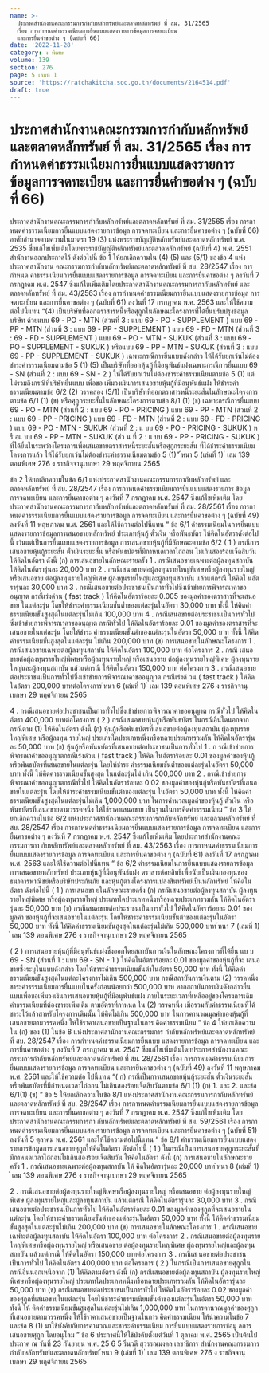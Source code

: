 ```yaml
---
name: >-
  ประกาศสำนักงานคณะกรรมการกำกับหลักทรัพย์และตลาดหลักทรัพย์ ที่ สม. 31/2565
  เรื่อง การกำหนดค่าธรรมเนียมการยื่นแบบแสดงรายการข้อมูลการจดทะเบียน
  และการยื่นคำขอต่าง ๆ (ฉบับที่ 66)
date: '2022-11-28'
category: ง พิเศษ
volume: 139
section: 276
page: 5 เล่มที่ 1
source: 'https://ratchakitcha.soc.go.th/documents/2164514.pdf'
draft: true
---
```


# ประกาศสำนักงานคณะกรรมการกำกับหลักทรัพย์และตลาดหลักทรัพย์ ที่ สม. 31/2565 เรื่อง การกำหนดค่าธรรมเนียมการยื่นแบบแสดงรายการข้อมูลการจดทะเบียน และการยื่นคำขอต่าง ๆ (ฉบับที่ 66)

ประกาศสำนักงานคณะกรรมการกำกับหลักทรัพย์และตลาดหลักทรัพย์ ที่ สม. 31/2565 เรื่อง การกาหนดค่าธรรมเนียมการยื่นแบบแสดงรายการข้อมูล การจดทะเบียน และการยื่นคาขอต่าง ๆ (ฉบับที่ 66) อาศัยอำนาจตามความในมาตรา 19 (3) แห่งพระราชบัญญัติหลักทรัพย์และตลาดหลักทรัพย์ พ.ศ. 2535 ซึ่งแก้ไขเพิ่มเติมโดยพระราชบัญญัติหลักทรัพย์และตลาดหลักทรัพย์ (ฉบับที่ 4) พ.ศ. 2551 สำนักงานออกประกาศไว้ ดังต่อไปนี้ ข้อ 1 ให้ยกเลิกความใน (4) (5) และ (5/1) ของข้อ 4 แห่งประกาศสานักงาน คณะกรรมการกำกับหลักทรัพย์และตลาดหลักทรัพย์ ที่ สบ. 28/2547 เรื่อง การกำหนด ค่าธรรมเนียมการยื่นแบบแสดงรายการข้อมูล การจดทะเบียน และการยื่นคาขอต่าง ๆ ลงวันที่ 7 กรกฎาคม พ.ศ. 2547 ซึ่งแก้ไขเพิ่มเติมโดยประกาศสานักงานคณะกรรมการกากับหลักทรัพย์ และตลาดหลักทรัพย์ ที่ สม. 43/2563 เรื่อง การกำหนดค่าธรรมเนียมการยื่นแบบแสดงรายการข้อมูล การจดทะเบียน และการยื่นคาขอต่าง ๆ (ฉบับที่ 61) ลงวันที่ 17 กรกฎาคม พ.ศ. 2563 และให้ใช้ความ ต่อไปนี้แทน “(4) เป็นบริษัทที่ออกตราสารหนี้หรือศุกูกในลักษณะโครงการที่ได้ยื่นปรับปรุงข้อมูลบริษัท ด้วยแบบ 69 - PO - MTN (ส่วนที่ 3 : แบบ 69 - PO - SUPPLEMENT ) แบบ 69 - PP - MTN (ส่วนที่ 3 : แบบ 69 - PP - SUPPLEMENT ) แบบ 69 - FD - MTN (ส่วนที่ 3 : 69 - FD - SUPPLEMENT ) แบบ 69 - PO - MTN - SUKUK (ส่วนที่ 3 : แบบ 69 - PO - SUPPLEMENT - SUKUK ) หรือแบบ 69 - PP - MTN - SUKUK (ส่วนที่ 3 : แบบ 69 - PP - SUPPLEMENT - SUKUK ) เฉพาะกรณีการยื่นแบบดังกล่าว ให้ได้รับยกเว้นไม่ต้องชำระค่าธรรมเนียมตามข้อ 5 (1) (5) เป็นบริษัทที่ออกหุ้นกู้ที่มีอนุพันธ์แฝงเฉพาะกรณีการยื่นแบบ 69 - SN (ส่วนที่ 2 : แบบ 69 - SN - 2 ) ให้ได้รับยกเว้นไม่ต้องชำระค่าธรรมเนียมตามข้อ 5 (1) แต่ไม่รวมถึงกรณีที่บริษัทยื่นแบบ เพื่อขอ เพิ่มวงเงินการเสนอขายหุ้นกู้ที่มีอนุพันธ์แฝง ให้ชำระค่าธรรมเนียมตามข้อ 6/2 (2) วรรคสอง (5/1) เป็นบริษัทที่ออกตราสารหนี้ระยะสั้นในลักษณะโครงการตามข้อ 6/1 (1) (ข) หรือศุกูกระยะสั้นในลักษณะโครงการตามข้อ 8/1 (1) (ข) เฉพาะกรณีการยื่นแบบ 69 - PO - MTN (ส่วนที่ 2 : แบบ 69 - PO - PRICING ) แบบ 69 - PP - MTN (ส่วนที่ 2 : แบบ 69 - PP - PRICING ) แบบ 69 - FD - MTN (ส่วนที่ 2 : แบบ 69 - FD - PRICING ) แบบ 69 - PO - MTN - SUKUK (ส่วนที่ 2 : แ บบ 69 - PO - PRICING - SUKUK ) ห รื อแ บบ 69 - PP - MTN - SUKUK (ส่ว น ที่ 2 : แ บบ 69 - PP - PRICING - SUKUK ) ที่ได้ยื่นในระหว่างโครงการเพื่อเสนอขายตราสารหนี้ระยะสั้นหรือศุกูกระยะสั้น ที่ได้ชำระค่าธรรมเนียมโครงการแล้ว ให้ได้รับยกเว้นไม่ต้องชำระค่าธรรมเนียมตามข้อ 5 (1)” ้หนา 5 (เล่มที่ 1) ่ เลม 139 ตอนพิเศษ 276 ง ราชกิจจานุเบกษา 29 พฤศจิกายน 2565

ข้อ 2 ให้ยกเลิกความในข้อ 6/1 แห่งประกาศสานักงานคณะกรรมการกากับหลักทรัพย์ และตลาดหลักทรัพย์ ที่ สบ. 28/2547 เรื่อง การกาหนดค่าธรรมเนียมการยื่นแบบแสดงรายการ ข้อมูล การจดทะเบียน และการยื่นคาขอต่าง ๆ ลงวันที่ 7 กรกฎาคม พ.ศ. 2547 ซึ่งแก้ไขเพิ่มเติม โดยประกาศสำนักงานคณะกรรมการกากับหลักทรัพย์และตลาดหลักทรัพย์ ที่ สม. 28/2561 เรื่อง การกาหนดค่าธรรมเนียมการยื่นแบบแสดงรายการข้อมูล การจดทะเบียน และการยื่นคาขอต่าง ๆ (ฉบับที่ 49) ลงวันที่ 11 พฤษภาคม พ.ศ. 2561 และให้ใช้ความต่อไปนี้แทน “ ข้อ 6/1 ค่าธรรมเนียมในการยื่นแบบแสดงรายการข้อมูลการเสนอขายหลักทรัพย์ ประเภทหุ้นกู้ ตั๋วเงิน หรือพันธบัตร ให้คิดในอัตราดังต่อไปนี้ เว้นแต่เป็นการยื่นแบบแสดงรายการข้อมูล การเสนอขายหุ้นกู้ที่มีลักษณะตามข้อ 6/2 ( 1 ) กรณีการเสนอขายหุ้นกู้ระยะสั้น ตั๋วเงินระยะสั้น หรือพันธบัตรที่มีกาหนดเวลาไถ่ถอน ไม่เกินสองร้อยเจ็ดสิบวัน ให้คิดในอัตรา ดังนี้ (ก) การเสนอขายในลักษณะรายครั้ง 1 . กรณีเสนอขายเฉพาะต่อผู้ลงทุนสถาบัน ให้คิดในอัตรารุ่นละ 20,000 บาท 2 . กรณีเสนอขายต่อผู้ลงทุนรายใหญ่พิเศษหรือผู้ลงทุนรายใหญ่ หรือเสนอขาย ต่อผู้ลงทุนรายใหญ่พิเศษ ผู้ลงทุนรายใหญ่และผู้ลงทุนสถาบัน แล้วแต่กรณี ให้คิดใ นอัตรารุ่นละ 30,000 บาท 3 . กรณีเสนอขายต่อประชาชนเป็นการทั่วไปซึ่งเข้าข่ายการพิจารณาคาขออนุญาต กรณีเร่งด่วน ( fast track ) ให้คิดในอัตราร้อยละ 0.005 ของมูลค่าของตราสารที่จะเสนอขาย ในแต่ละรุ่น โดยให้ชำระค่าธรรมเนียมขั้นต่ำของแต่ละรุ่นในอัตรา 30,000 บาท ทั้งนี้ ให้คิดค่าธรรมเนียมขั้นสูงสุดในแต่ละรุ่นไม่เกิน 100,000 บาท 4 . กรณีเสนอขายต่อประชาชนเป็นการทั่วไปซึ่งเข้าข่ายการพิจารณาคาขออนุญาต กรณีทั่วไป ให้คิดในอัตราร้อยละ 0.01 ของมูลค่าของตราสารที่จะเสนอขายในแต่ละรุ่น โดยให้ชำระ ค่าธรรมเนียมขั้นต่าของแต่ละรุ่นในอัตรา 50,000 บาท ทั้งนี้ ให้คิดค่าธรรมเนียมขั้นสูงสุดในแต่ละรุ่น ไม่เกิน 200,000 บาท (ข) การเสนอขายในลักษณะโครงการ 1 . กรณีเสนอขายเฉพาะต่อผู้ลงทุนสถาบัน ให้คิดในอัตรา 100,000 บาท ต่อโครงการ 2 . กรณี เสนอขายต่อผู้ลงทุนรายใหญ่พิเศษหรือผู้ลงทุนรายใหญ่ หรือเสนอขาย ต่อผู้ลงทุนรายใหญ่พิเศษ ผู้ลงทุนรายใหญ่และผู้ลงทุนสถาบัน แล้วแต่กรณี ให้คิดในอัตรา 150,000 บาท ต่อโครงการ 3 . กรณีเสนอขายต่อประชาชนเป็นการทั่วไปซึ่งเข้าข่ายการพิจารณาคาขออนุญาต กรณีเร่งด่ วน ( fast track ) ให้คิดในอัตรา 200,000 บาทต่อโครงการ ้หนา 6 (เล่มที่ 1) ่ เลม 139 ตอนพิเศษ 276 ง ราชกิจจานุเบกษา 29 พฤศจิกายน 2565

4 . กรณีเสนอขายต่อประชาชนเป็นการทั่วไปซึ่งเข้าข่ายการพิจารณาคาขออนุญาต กรณีทั่วไป ให้คิดในอัตรา 400,000 บาทต่อโครงการ ( 2 ) กรณีเสนอขายหุ้นกู้หรือพันธบัตร ในกรณีอื่นใดนอกจากกรณีตาม (1) ให้คิดในอัตรา ดังนี้ (ก) หุ้นกู้หรือพันธบัตรที่เสนอขายต่อผู้ลงทุนสถาบัน ผู้ลงทุนรายใหญ่พิเศษ หรือผู้ลงทุน รายใหญ่ ประเภทใดประเภทหนึ่งหรือหลายประเภทรวมกัน ให้คิดในอัตรารุ่นละ 50,000 บาท (ข) หุ้นกู้หรือพันธบัตรที่เสนอขายต่อประชาชนเป็นการทั่วไป 1 . ก รณีเข้าข่ายการพิจารณาคำขออนุญาตกรณีเร่งด่วน ( fast track ) ให้คิด ในอัตราร้อยละ 0.01 ของมูลค่าของหุ้นกู้หรือพันธบัตรที่เสนอขายในแต่ละรุ่น โดยให้ชำระ ค่าธรรมเนียมขั้นต่ำของแต่ละรุ่นในอัตรา 50,000 บาท ทั้งนี้ ให้คิดค่าธรรมเนียมขั้นสูงสุด ในแต่ละรุ่นไม่ เกิน 500,000 บาท 2 . กรณีเข้าข่ายการพิจารณาคำขออนุญาตกรณีทั่วไป ให้คิดในอัตราร้อยละ 0.02 ของมูลค่าของหุ้นกู้หรือพันธบัตรที่เสนอขายในแต่ละรุ่น โดยให้ชาระค่าธรรมเนียมขั้นต่าของแต่ละรุ่น ในอัตรา 50,000 บาท ทั้งนี้ ให้คิดค่าธรรมเนียมขั้นสูงสุดในแต่ละรุ่นไม่เกิน 1,000,000 บาท ในการคำนวณมูลค่าของหุ้นกู้ ตั๋วเงิน หรือพันธบัตรที่เสนอขายตามวรรคหนึ่ง ให้ใช้ราคาเสนอขาย เป็นฐานในการคิดค่าธรรมเนียม ” ข้อ 3 ให้ยกเลิกความในข้อ 6/2 แห่งประกาศสานักงานคณะกรรมการกากับหลักทรัพย์ และตลาดหลักทรัพย์ ที่ สบ. 28/2547 เรื่อง การกาหนดค่าธรรมเนียมการยื่นแบบแสดงรายการข้อมูล การจดทะเบียน และการยื่นคาขอต่าง ๆ ลงวันที่ 7 กรกฎาคม พ.ศ. 2547 ซึ่งแก้ไขเพิ่มเติม โดยประกาศสำนักงานคณะกรรมการกา กับหลักทรัพย์และตลาดหลักทรัพย์ ที่ สม. 43/2563 เรื่อง การกาหนดค่าธรรมเนียมการยื่นแบบแสดงรายการข้อมูล การจดทะเบียน และการยื่นคาขอต่าง ๆ (ฉบับที่ 61) ลงวันที่ 17 กรกฎาคม พ.ศ. 2563 และให้ใช้ความต่อไปนี้แทน “ ข้อ 6/2 ค่าธรรมเนียมในการยื่นแบบแสดงรายการข้อมูลการเสนอขายหลักทรัพย์ ประเภทหุ้นกู้ที่มีอนุพันธ์แฝง ตราสารด้อยสิทธิเพื่อนับเป็นเงินกองทุนของธนาคารพาณิชย์หรือบริษัทประกันภัย และหุ้นกู้ตามโครงการแปลงสินทรัพย์เป็นหลักทรัพย์ ให้คิดในอัตรา ดังต่อไปนี้ ( 1 ) การเสนอขา ยในลักษณะรายครั้ง (ก) กรณีเสนอขายต่อผู้ลงทุนสถาบัน ผู้ลงทุนรายใหญ่พิเศษ หรือผู้ลงทุนรายใหญ่ ประเภทใดประเภทหนึ่งหรือหลายประเภทรวมกัน ให้คิดในอัตรารุ่นละ 50,000 บาท (ข) กรณีเสนอขายต่อประชาชนเป็นการทั่วไป ให้คิดในอัตราร้อยละ 0.01 ของมูลค่า ของหุ้นกู้ที่จะเสนอขายในแต่ละรุ่น โดยให้ชาระค่าธรรมเนียมขั้นต่าของแต่ละรุ่นในอัตรา 50,000 บาท ทั้งนี้ ให้คิดค่าธรรมเนียมขั้นสูงสุดในแต่ละรุ่นไม่เกิน 500,000 บาท ้หนา 7 (เล่มที่ 1) ่ เลม 139 ตอนพิเศษ 276 ง ราชกิจจานุเบกษา 29 พฤศจิกายน 2565

( 2 ) การเสนอขายหุ้นกู้ที่มีอนุพันธ์แฝงซึ่งออกโดยสถาบันการเงินในลักษณะโครงการที่ได้ยื่น แบ บ 69 - SN (ส่วนที่ 1 : แบบ 69 - SN - 1 ) ให้คิดในอัตราร้อยละ 0.01 ของมูลค่าของหุ้นกู้ที่จะ เสนอขายซึ่งระบุในแบบดังกล่าว โดยให้ชาระค่าธรรมเนียมขั้นต่าในอัตรา 50,000 บาท ทั้งนี้ ให้คิดค่าธรรมเนียมขั้นสูงสุดในแต่ละโครงการไม่เกิน 500,000 บาท กรณีสถาบันการเงินตาม (2) วรรคหนึ่ง ชาระค่าธรรมเนียมการยื่นแบบในครั้งก่อนน้อยกว่า 500,000 บาท หากสถาบันการเงินดังกล่าวยื่นแบบเพื่อขอเพิ่มวงเงินการเสนอขายหุ้นกู้ที่มีอนุพันธ์แฝง ภายในระยะเวลาที่เหลืออยู่ของโครงการเดิม ค่าธรรมเนียมที่ต้องชาระเพิ่มเติม ตามอัตราที่กาหนด ใน (2) วรรคหนึ่ง เมื่อรวมกับค่าธรรมเนียมที่ได้ชาระไว้แล้วสาหรับโครงการเดิมนั้น ให้คิดไม่เกิน 500,000 บาท ในการคานวณมูลค่าของหุ้นกู้ที่เสนอขายตามวรรคหนึ่ง ให้ใช้ราคาเสนอขายเป็นฐานในการ คิดค่าธรรมเนียม ” ข้อ 4 ให้ยกเลิกความใน (ก) ของ (1) ในข้อ 8 แห่งประกาศสานักงานคณะกรรมการ กำกับหลักทรัพย์และตลาดหลักทรัพย์ ที่ สบ. 28/2547 เรื่อง การกำหนดค่าธรรมเนียมการยื่นแบบ แสดงรายการข้อมูล การจดทะเบียน และการยื่นคาขอต่าง ๆ ลงวันที่ 7 กรกฎาคม พ.ศ. 2547 ซึ่งแก้ไขเพิ่มเติมโดยประกาศสำนักงานคณะกรรมการกำกับหลักทรัพย์และตลาดหลักทรัพย์ ที่ สม. 28/2561 เรื่อง การกาหนดค่าธรรมเนียมการยื่นแบบแสดงรายการข้อมูล การจดทะเบียน และการยื่นคาขอต่าง ๆ (ฉบับที่ 49) ลงวันที่ 11 พฤษภาคม พ.ศ. 2561 และให้ใช้ความต่อ ไปนี้แทน “( ก) กรณีเป็นการเสนอขายหุ้นกู้ระยะสั้น ตั๋วเงินระยะสั้น หรือพันธบัตรที่มีกำหนดเวลาไถ่ถอน ไม่เกินสองร้อยเจ็ดสิบวันตามข้อ 6/1 (1) (ก) 1. และ 2. และข้อ 6/1(1) (ข) ” ข้อ 5 ให้ยกเลิกความในข้อ 8/1 แห่งประกาศสานักงานคณะกรรมการกากับหลักทรัพย์ และตลาดหลักทรัพย์ ที่ สบ. 28/2547 เรื่อง การกาหนดค่าธรรมเนียมการยื่นแบบแสดงรายการข้อมูล การจดทะเบียน และการยื่นคาขอต่าง ๆ ลงวันที่ 7 กรกฎาคม พ.ศ. 2547 ซึ่งแก้ไขเพิ่มเติม โดยประกาศสำนักงานคณะกรรมการกา กับหลักทรัพย์และตลาดหลักทรัพย์ ที่ สม. 59/2561 เรื่อง การกาหนดค่าธรรมเนียมการยื่นแบบแสดงรายการข้อมูล การจดทะเบียน และการยื่นคาขอต่าง ๆ (ฉบับที่ 51) ลงวันที่ 5 ตุลาคม พ.ศ. 2561 และให้ใช้ความต่อไปนี้แทน “ ข้อ 8/1 ค่าธรรมเนียมการยื่นแบบแสดงรายการข้อมูลการเสนอขายศุกูกให้คิดในอัตรา ดังต่อไปนี้ ( 1 ) ในกรณีเป็นการเสนอขายศุกูกระยะสั้นที่มีกาหนดเวลาไถ่ถอนไม่เกินสองร้อยเจ็ดสิบวัน ให้คิดในอัตรา ดังนี้ (ก) การเสนอขายในลักษณะรายครั้ง 1 . กรณีเสนอขายเฉพาะต่อผู้ลงทุนสถาบัน ให้ คิดในอัตรารุ่นละ 20,000 บาท ้หนา 8 (เล่มที่ 1) ่ เลม 139 ตอนพิเศษ 276 ง ราชกิจจานุเบกษา 29 พฤศจิกายน 2565

2 . กรณีเสนอขายต่อผู้ลงทุนรายใหญ่พิเศษหรือผู้ลงทุนรายใหญ่ หรือเสนอขาย ต่อผู้ลงทุนรายใหญ่พิเศษ ผู้ลงทุนรายใหญ่และผู้ลงทุนสถาบัน แล้วแต่กรณี ให้คิดในอัตรารุ่นละ 30,000 บาท 3 . กรณีเสนอขายต่อประชาชนเป็นการทั่วไป ให้คิดในอัตราร้อยละ 0.01 ของมูลค่าของศุกูกที่จะเสนอขายในแต่ละรุ่น โดยให้ชาระค่าธรรมเนียมขั้นต่าของแต่ละรุ่นในอัตรา 50,000 บาท ทั้งนี้ ให้คิดค่าธรรมเนียมขั้นสูงสุดในแต่ละรุ่นไม่เกิน 200,000 บาท (ข) การเสนอขายในลักษณะโครงการ 1 . กรณีเสนอขายเฉพำะต่อผู้ลงทุนสถาบัน ให้คิดในอัตรา 100,000 บาท ต่อโครงการ 2 . กรณีเสนอขายต่อผู้ลงทุนรายใหญ่พิเศษหรือผู้ลงทุนรายใหญ่ หรือเสนอขาย ต่อผู้ลงทุนรายใหญ่พิเศษ ผู้ลงทุนรายใหญ่และผู้ลงทุนสถาบัน แล้วแต่กรณี ให้คิดในอัตรา 150,000 บาทต่อโครงการ 3 . กรณีเส นอขายต่อประชาชนเป็นการทั่วไป ให้คิดในอัตรา 400,000 บาท ต่อโครงการ ( 2 ) ในกรณีเป็นการเสนอขายศุกูกในกรณีอื่นนอกเหนือจาก (1) ให้คิดตามอัตรา ดังนี้ (ก) กรณีเสนอขายต่อผู้ลงทุนสถาบัน ผู้ลงทุนรายใหญ่พิเศษหรือผู้ลงทุนรายใหญ่ ประเภทใดประเภทหนึ่งหรือหลายประเภทรวมกัน ให้คิดในอัตรารุ่นละ 50,000 บาท (ข) กรณีเสนอขายต่อประชาชนเป็นการทั่วไป ให้คิดในอัตราร้อยละ 0.02 ของมูลค่า ของศุกูกที่เสนอขายในแต่ละรุ่น โดยให้ชาระค่าธรรมเนียมขั้นต่าของแต่ละรุ่นในอัตรา 50,000 บาท ทั้งนี้ ให้ คิดค่าธรรมเนียมขั้นสูงสุดในแต่ละรุ่นไม่เกิน 1,000,000 บาท ในการคานวณมูลค่าของศุกูกที่เสนอขายตามวรรคหนึ่ง ให้ใช้ราคาเสนอขายเป็นฐานในการ คิดค่าธรรมเนียม ให้นำความในข้อ 7 และข้อ 8 (1) มาใช้บังคับกับการคานวณและชาระค่าธรรมเนียม การยื่นแบบแสดงรายการข้อมู ลการเสนอขายศุกูก โดยอนุโลม ” ข้อ 6 ประกาศนี้ให้ใช้บังคับตั้งแต่วันที่ 1 ตุลาคม พ.ศ. 2565 เป็นต้นไป ประกาศ ณ วันที่ 23 กันยายน พ.ศ. 25 6 5 รื่นวดี สุวรรณมงคล เลขาธิการ สำนักงานคณะกรรมการกำกับหลักทรัพย์และตลาดหลักทรัพย์ ้หนา 9 (เล่มที่ 1) ่ เลม 139 ตอนพิเศษ 276 ง ราชกิจจานุเบกษา 29 พฤศจิกายน 2565
